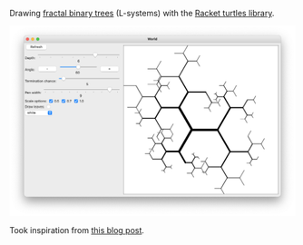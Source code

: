Drawing [fractal binary trees](https://en.wikipedia.org/wiki/L-system#Example_2:_fractal_(binary)_tree) (L-systems)
with the [Racket turtles library](https://docs.racket-lang.org/turtles/index.html).

![](./hex-tree.png)

Took inspiration from [this blog post](https://www.leonrische.me/pages/generative_art_with_cfgs.html).